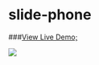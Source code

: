 # slide-phone

###[View Live Demo;](https://gcelaor.github.io／slide-picture／demo.html)

![](https://slide-picture/slide-picture/img/demo.jpg)
